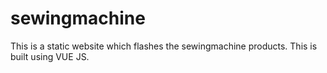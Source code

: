 # sewingmachine
This is a static website which flashes the sewingmachine products. This is built using VUE JS.
